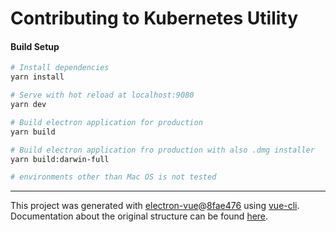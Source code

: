 # Contributing to Kubernetes Utility

#### Build Setup

``` bash
# Install dependencies
yarn install

# Serve with hot reload at localhost:9080
yarn dev

# Build electron application for production
yarn build

# Build electron application fro production with also .dmg installer
yarn build:darwin-full

# environments other than Mac OS is not tested

```

---

This project was generated with [electron-vue](https://github.com/SimulatedGREG/electron-vue)@[8fae476](https://github.com/SimulatedGREG/electron-vue/tree/8fae4763e9d225d3691b627e83b9e09b56f6c935) using [vue-cli](https://github.com/vuejs/vue-cli). Documentation about the original structure can be found [here](https://simulatedgreg.gitbooks.io/electron-vue/content/index.html).
